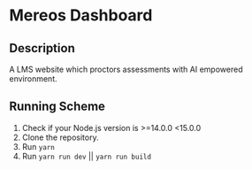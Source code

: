 # Mereos Dashboard

## Description

A LMS website which proctors assessments with AI empowered environment.

## Running Scheme

1. Check if your Node.js version is >=14.0.0 <15.0.0
2. Clone the repository.
3. Run `yarn`
4. Run `yarn run dev` || `yarn run build`

